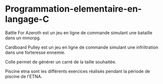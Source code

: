 # Programmation-elementaire-en-langage-C  

Battle For Azeroth est un jeu en ligne de commande simulant une bataille dans un mmorpg.  

Cardboard Pulley est un jeu en ligne de commande simulant une infriltration dans une forteresse ennemie.  

Colle permet de générer un carré de la taille souhaitée.  

Piscine etna sont les différents exercices réalisés pendant la période de piscine de l'ETNA.
